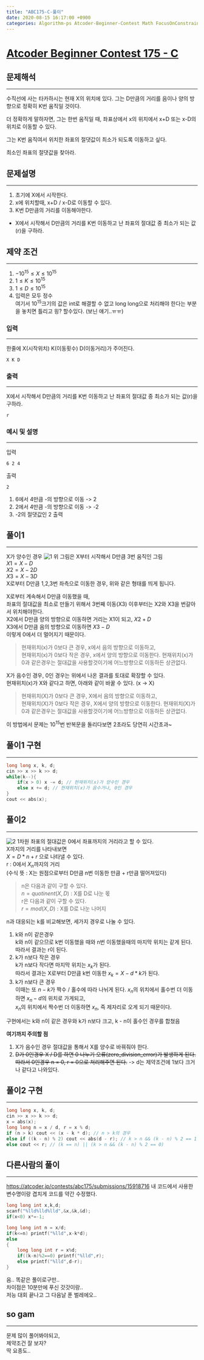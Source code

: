 ```yaml
---
title: "ABC175-C-풀이"
date: 2020-08-15 16:17:00 +0900
categories: Algorithm-ps Atcoder-Beginner-Contest Math FocusOnConstraints!
---
```


# [Atcoder Beginner Contest 175 - C](https://atcoder.jp/contests/abc175/tasks/abc175_c)
## 문제해석
___
수직선에 사는 타카하시는 현재 X의 위치에 있다. 그는 D만큼의 거리를 음이나 양의 방향으로 정확히 K번 움직일 것이다.

더 정확하게 말하자면, 그는 한번 움직일 때, 좌표상에서 x의 위치에서 x+D 또는 x-D의 위치로 이동할 수 있다.

그는 K번 움직여서 위치한 좌표의 절댓값이 최소가 되도록 이동하고 싶다.

최소인 좌표의 절댓값을 찾아라.
## 문제설명
___
1. 초기에 X에서 시작한다.
2. x에 위치할때, x+D / x-D로 이동할 수 있다.
3. K번 D만큼의 거리를 이동해야한다.

- X에서 시작해서 D만큼의 거리를 K번 이동하고 난 좌표의 절대값 중 최소가 되는 값(r)을 구하라.  
## 제약 조건
___
1. $-10^{15} \le X \le 10^{15}$
2. $1 \le K \le 10^{15}$
3. $1 \le D \le 10^{15}$
4. 입력은 모두 정수  
여기서 $10^{15}$크기의 값은 int로 해결할 수 없고 long long으로 처리해야 한다는 부분을 놓치면 틀리고 읭? 할수있다. (보닌 얘기..ㅠㅠ)
### 입력
___
한줄에 X(시작위치) K(이동횟수) D(이동거리)가 주어진다.
```
X K D
```
### 출력
___
X에서 시작해서 D만큼의 거리를 K번 이동하고 난 좌표의 절대값 중 최소가 되는 값(r)을 구하라.
```
r
```
### 예시 및 설명
___
입력
```
6 2 4
```
출력
```
2
```
1. 6에서 4만큼 -의 방향으로 이동 -> 2
2. 2에서 4만큼 -의 방향으로 이동 -> -2
3. -2의 절댓값인 2 출력
## 풀이1
___
X가 양수인 경우
![1](/assets/images/abc175c-1.PNG)
위 그림은 X부터 시작해서 D만큼 3번 움직인 그림  
$X1 = X - D$  
$X2 = X - 2D$  
$X3 = X - 3D$  
X로부터 D만큼 1,2,3번 좌측으로 이동한 경우, 위와 같은 형태를 띄게 됩니다.

X로부터 계속해서 D만큼 이동했을 때,  
좌표의 절대값을 최소로 만들기 위해서 3번째 이동(X3) 이후부터는 X2와 X3을 번갈아서 위치해야한다.  
X2에서 D만큼 양의 방향으로 이동하면 거리는 X1이 되고, $X2 + D$  
X3에서 D만큼 음의 방향으로 이동하면 $X3 - D$  
이렇게 0에서 더 멀어지기 때문이다.

> 현재위치(x)가 0보다 큰 경우, x에서 음의 방향으로 이동하고,  
현재위치(x)가 0보다 작은 경우, x에서 양의 방향으로 이동한다.
현재위치(x)가 0과 같은경우는 절대값을 사용할것이기에 어느방향으로 이동하든 상관없다.

X가 음수인 경우, 0인 경우는 위에서 나온 결과를 토대로 확장할 수 있다.  
현재위치(x)가 X와 같다고 하면, 아래와 같이 바꿀 수 있다. (x -> X)
> 현재위치(X)가 0보다 큰 경우, X에서 음의 방향으로 이동하고,  
현재위치(X)가 0보다 작은 경우, X에서 양의 방향으로 이동한다.
현재위치(X)가 0과 같은경우는 절대값을 사용할것이기에 어느방향으로 이동하든 상관없다.

이 방법에서 문제는 $10^{15}$번 반복문을 돌리다보면 2초라도 당연히 시간초과~
## 풀이1 구현
___
```cpp
long long x, k, d;
cin >> x >> k >> d;
while(k--){
    if(x > 0) x -= d; // 현재위치(x)가 양수인 경우
    else x += d; // 현재위치(x)가 음수거나, 0인 경우
}
cout << abs(x);
```
## 풀이2
___
![2](/assets/images/abc175c-2.PNG)
1차원 좌표의 절대값은 0에서 좌표까지의 거리라고 할 수 있다.  
X까지의 거리를 나타내보면  
$X = D * n + r$ 으로 나타낼 수 있다.  
r : 0에서 $X_n$까지의 거리  
(수식 뜻 : X는 원점으로부터 D만큼 n번 이동한 만큼 + r만큼 떨어져있다)  

>n은 다음과 같이 구할 수 있다.  
$n = quotinent(X, D)$ : X를 D로 나눈 몫  
r은 다음과 같이 구할 수 있다.  
$r = mod(X, D)$ : X를 D로 나눈 나머지  

n과 대응되는 k를 비교해보면, 세가지 경우로 나눌 수 있다.  
1. k와 n이 같은경우   
k와 n이 같으므로 k번 이동했을 때와 n번 이동했을때의 마지막 위치는 같게 된다.  
따라서 결과는 r이 된다.  
2. k가 n보다 작은 경우  
k가 n보다 작다면 마지막 위치는 $x_k$가 된다.  
따라서 결과는 X로부터 D만큼 k번 이동한 $x_k = X - d * k$가 된다.
3. k가 n보다 큰 경우  
이때는 또 $n-k$가 짝수 / 홀수에 따라 나뉘게 된다.
$x_n$의 위치에서 홀수번 더 이동하면 $x_n - d$의 위치로 가게되고,  
$x_n$의 위치에서 짝수번 더 이동하면 $x_n$, 즉 제자리로 오게 되기 때문이다.  

구현에서는 k와 n이 같은 경우와 k가 n보다 크고, k - n이 홀수인 경우를 합쳤음


**여기까지 주의할 점**
1. X가 음수인 경우 절대값을 통해서 X를 양수로 바꿔줘야 한다.  
2. ~~D가 0인경우 X / D를 하면 0 나누기 오류(zero_division_error)가 발생하게 된다.  
따라서 0인경우 n = 0, r = 0으로 처리해주면 된다.~~ -> d는 제약조건에 1보다 크거나 같다고 나와있다.
## 풀이2 구현
___
```cpp
long long x, k, d;
cin >> x >> k >> d;
x = abs(x);
long long n = x / d, r = x % d;
if (n > k) cout << (x - k * d); // n > k의 경우
else if ((k - n) % 2) cout << abs(d - r); // k > n && (k - n) % 2 == 1 
else cout << r; // (k == n) || (k > n && (k - n) % 2 == 0)
```
## 다른사람의 풀이
___
https://atcoder.jp/contests/abc175/submissions/15918716
내 코드에서 사용한 변수명이랑 겹치게 코드를 약간 수정했다.
```cpp
long long int x,k,d;
scanf("%lld%lld%lld",&x,&k,&d);
if(x<0) x*=-1; 

long long int n = x/d;
if(k<=n) printf("%lld",x-k*d);
else
{
    long long int r = x%d;
    if((k-n)%2==0) printf("%lld",r);
    else printf("%lld",d-r);
}
```

음.. 똑같은 풀이로구만..  
차이점은 10분만에 푸신 갓갓이랑..  
저능 대회 끝나고 그 다음날 푼 벌레에오..

## so gam
___
문제 많이 풀어봐야되고,  
제약조건 잘 보자?  
딱 요종도..